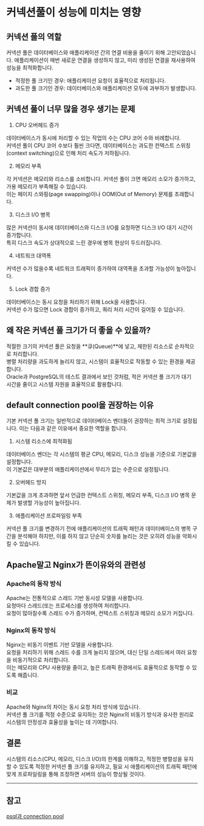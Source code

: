 # 커넥션풀이 성능에 미치는 영향

## 커넥션 풀의 역할

커넥션 풀은 데이터베이스와 애플리케이션 간의 연결 비용을 줄이기 위해 고안되었습니다. 애플리케이션이 매번 새로운 연결을 생성하지 않고, 미리 생성된 연결을 재사용하여 성능을 최적화합니다.

- 적정한 풀 크기인 경우: 애플리케이션 요청이 효율적으로 처리됩니다.
- 과도한 풀 크기인 경우: 데이터베이스와 애플리케이션 모두에 과부하가 발생합니다.

## 커넥션 풀이 너무 많을 경우 생기는 문제

1. CPU 오버헤드 증가

데이터베이스가 동시에 처리할 수 있는 작업의 수는 CPU 코어 수와 비례합니다.  
커넥션 풀이 CPU 코어 수보다 훨씬 크다면, 데이터베이스는 과도한 컨텍스트 스위칭(context switching)으로 인해 처리 속도가 저하됩니다.

2. 메모리 부족

각 커넥션은 메모리와 리소스를 소비합니다. 커넥션 풀이 크면 메모리 소모가 증가하고, 가용 메모리가 부족해질 수 있습니다.  
이는 페이지 스와핑(page swapping)이나 OOM(Out of Memory) 문제를 초래합니다.

3. 디스크 I/O 병목

많은 커넥션이 동시에 데이터베이스와 디스크 I/O를 요청하면 디스크 I/O 대기 시간이 증가합니다.  
특히 디스크 속도가 상대적으로 느린 경우에 병목 현상이 두드러집니다.

4. 네트워크 대역폭

커넥션 수가 많을수록 네트워크 트래픽이 증가하여 대역폭을 초과할 가능성이 높아집니다.

5. Lock 경합 증가

데이터베이스는 동시 요청을 처리하기 위해 Lock을 사용합니다.  
커넥션 수가 많으면 Lock 경합이 증가하고, 쿼리 처리 시간이 길어질 수 있습니다.

## 왜 작은 커넥션 풀 크기가 더 좋을 수 있을까?

적절한 크기의 커넥션 풀은 요청을 **큐(Queue)**에 넣고, 제한된 리소스로 순차적으로 처리합니다.  
병렬 처리량을 과도하게 늘리지 않고, 시스템이 효율적으로 작동할 수 있는 환경을 제공합니다.  
Oracle과 PostgreSQL의 테스트 결과에서 보인 것처럼, 적은 커넥션 풀 크기가 대기 시간을 줄이고 시스템 자원을 효율적으로 활용합니다.

## default connection pool을 권장하는 이유

기본 커넥션 풀 크기는 일반적으로 데이터베이스 벤더들이 권장하는 최적 크기로 설정됩니다. 이는 다음과 같은 이유에서 중요한 역할을 합니다.

1. 시스템 리소스에 최적화됨

데이터베이스 벤더는 각 시스템의 평균 CPU, 메모리, 디스크 성능을 기준으로 기본값을 설정합니다.  
이 기본값은 대부분의 애플리케이션에서 무리가 없는 수준으로 설정됩니다.

2. 오버헤드 방지

기본값을 크게 초과하면 앞서 언급한 컨텍스트 스위칭, 메모리 부족, 디스크 I/O 병목 문제가 발생할 가능성이 높아집니다.

3. 애플리케이션 프로파일링 부족

커넥션 풀 크기를 변경하기 전에 애플리케이션의 트래픽 패턴과 데이터베이스의 병목 구간을 분석해야 하지만, 이를 하지 않고 단순히 숫자를 늘리는 것은 오히려 성능을 악화시킬 수 있습니다.

## Apache말고 Nginx가 뜬이유와의 관련성

### Apache의 동작 방식

Apache는 전통적으로 스레드 기반 동시성 모델을 사용합니다.  
요청마다 스레드(또는 프로세스)를 생성하여 처리합니다.  
요청이 많아질수록 스레드 수가 증가하며, 컨텍스트 스위칭과 메모리 소모가 커집니다.

### Nginx의 동작 방식

Nginx는 비동기 이벤트 기반 모델을 사용합니다.  
요청을 처리하기 위해 스레드 수를 크게 늘리지 않으며, 대신 단일 스레드에서 여러 요청을 비동기적으로 처리합니다.  
이는 메모리와 CPU 사용량을 줄이고, 높은 트래픽 환경에서도 효율적으로 동작할 수 있도록 해줍니다.

### 비교

Apache와 Nginx의 차이는 동시 요청 처리 방식에 있습니다.  
커넥션 풀 크기를 적정 수준으로 유지하는 것은 Nginx의 비동기 방식과 유사한 원리로 시스템의 안정성과 효율성을 높이는 데 기여합니다.

## 결론

시스템의 리소스(CPU, 메모리, 디스크 I/O)의 한계를 이해하고, 적정한 병렬성을 유지할 수 있도록 적정한 커넥션 풀 크기를 유지하고, 필요 시 애플리케이션의 트래픽 패턴에 맞게 프로파일링을 통해 조정하면 서버의 성능이 향상될 것이다.

---

## 참고

[psql과 connection pool](https://maily.so/devpill/posts/e9o02g3ez8w)

